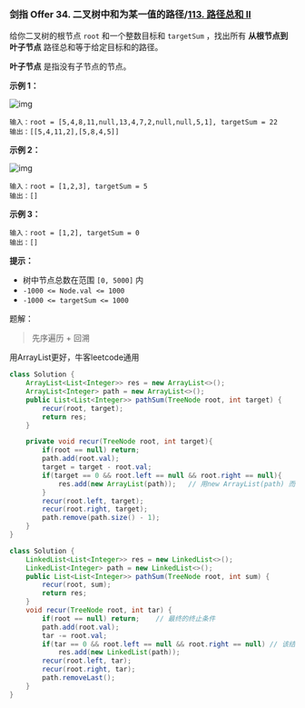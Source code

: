 ### 剑指 Offer 34. 二叉树中和为某一值的路径/[113. 路径总和 II](https://leetcode-cn.com/problems/path-sum-ii/)

给你二叉树的根节点 `root` 和一个整数目标和 `targetSum` ，找出所有 **从根节点到叶子节点** 路径总和等于给定目标和的路径。

**叶子节点** 是指没有子节点的节点。

**示例 1：**

![img](https://assets.leetcode.com/uploads/2021/01/18/pathsumii1.jpg)

```
输入：root = [5,4,8,11,null,13,4,7,2,null,null,5,1], targetSum = 22
输出：[[5,4,11,2],[5,8,4,5]]
```

**示例 2：**

![img](https://assets.leetcode.com/uploads/2021/01/18/pathsum2.jpg)

```
输入：root = [1,2,3], targetSum = 5
输出：[]
```

**示例 3：**

```
输入：root = [1,2], targetSum = 0
输出：[]
```

**提示：**

- 树中节点总数在范围 `[0, 5000]` 内
- `-1000 <= Node.val <= 1000`
- `-1000 <= targetSum <= 1000`

题解：

> 先序遍历 + 回溯

用ArrayList更好，牛客leetcode通用

```java
class Solution {
    ArrayList<List<Integer>> res = new ArrayList<>();
    ArrayList<Integer> path = new ArrayList<>();
    public List<List<Integer>> pathSum(TreeNode root, int target) {
        recur(root, target);
        return res;
    }

    private void recur(TreeNode root, int target){
        if(root == null) return;
        path.add(root.val);
        target = target - root.val;
        if(target == 0 && root.left == null && root.right == null){
            res.add(new ArrayList(path));	// 用new ArrayList(path) 而不是直接path的原因是后面需要回溯删除值！
        }
        recur(root.left, target);
        recur(root.right, target);
        path.remove(path.size() - 1);
    }
}
```



```java
class Solution {
    LinkedList<List<Integer>> res = new LinkedList<>();
    LinkedList<Integer> path = new LinkedList<>(); 
    public List<List<Integer>> pathSum(TreeNode root, int sum) {
        recur(root, sum);
        return res;
    }
    void recur(TreeNode root, int tar) {
        if(root == null) return;	// 最终的终止条件
        path.add(root.val);
        tar -= root.val;
        if(tar == 0 && root.left == null && root.right == null)	// 该结点的左子树和右子树为空
            res.add(new LinkedList(path));
        recur(root.left, tar);
        recur(root.right, tar);
        path.removeLast();
    }
}
```


